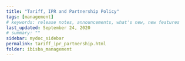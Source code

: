 ```yaml
---
title: "Tariff, IPR and Partnership Policy"
tags: [management]
# keywords: release notes, announcements, what's new, new features
last_updated: September 24, 2020
# summary: ""
sidebar: mydoc_sidebar
permalink: tariff_ipr_partnership.html
folder: ibisba_management
---
```

